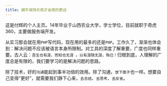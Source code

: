 ```yaml
---
title: 蜗牛保持乐观才会爬的更远
---
```

这是付辉的个人主页。14年毕业于山西农业大学，学士学位，目前就职于奇虎360，主要做服务端开发。

从实习那会就在用`PHP`写代码，现在用的最多的还是`PHP`。工作久了，渐渐也体会到：解决问题不应该被语言本身所限制。对工具的深度了解重要，广度也同样重要。古人云：`吾生也有涯，而知也无涯 。以有涯随无涯，殆已！`归根到底，人理解的广度总是有限的，我们要学习的是解决问题的思路。

除了技术，好的`沟通`能起到事半功倍的效用。除了沟通，`放下面子`也一样。想要自己变得“更好”，就需要我们静下心来，`去总结`、`去思考`、`去反省`。





